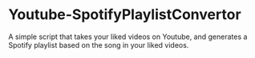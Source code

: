 # Youtube-SpotifyPlaylistConvertor

A simple script that takes your liked videos on Youtube, and generates a Spotify playlist based on the song in your liked videos.
